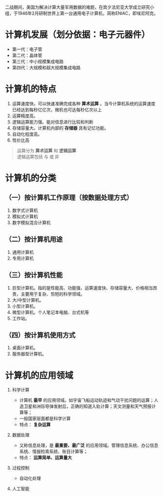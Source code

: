 
二战期间，美国为解决计算大量军用数据的难题，在宾夕法尼亚大学成立研究小组，于1946年2月研制世界上第一台通用电子计算机，简称ENIAC，即埃尼阿克。  

# 计算机发展（划分依据：电子元器件）
* 第一代：电子管
* 第二代：晶体管
* 第三代：中小规模集成电路
* 第四代：大规模和超大规模集成电路

# 计算机的特点
1. 运算速度快。可以快速准确完成各种 **算术运算** 。当今计算机系统的运算速度已经达到每秒亿亿次，微机也可达每秒亿次以上
2. 运算精度高。
3. 逻辑运算能力强。能对信息进行比较和判断
4. 存储容量大。计算机内部的 **存储器** 具有记忆功能。
5. 自动化程度高。
6. 性价比高

> 运算分为 **算术运算** 和 **逻辑运算**  
> 逻辑运算包括 与 或 非

# 计算机的分类
## （一）按计算机工作原理（按数据处理方式）
1. 数字式计算机
2. 模拟式计算机
3. 数字模拟混合计算机

## （二）按计算机用途
1. 通用计算机
2. 专用计算机

## （三）按计算机性能
1. 巨型计算机。指的是性能高、功能强，运算速度快、存储容量大、价格相当昂贵，主要用于复杂、剪短的科学领域。
2. 大/中型计算机。
3. 小型计算机。
4. 微型计算机。个人笔记本电脑、台式机等
5. 工作站。

## （四）按计算机使用方式  
1. 桌面计算机。
2. 服务器型计算机。

# 计算机的应用领域
1. 科学计算
    - 计算机 **最早** 的应用领域。如宇宙飞船运动轨迹和气动干扰问题的运算；人造卫星和洲际导弹发射后，正确的知道入轨计算；天文测量和天气预报计算等；
    - 一般国家层面都是科学计算
    - 特点： **复杂运算**
2. 数据处理
    - 又称信息处理，是 **最重要、最广泛** 的应用领域。管理信息系统、办公信息系统、情报检索系统、账目计算等；
    - 特点： **运算简单、运算量大**
  
3. 过程控制
   - 自动化处理
5. 人工智能

